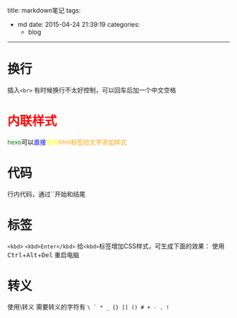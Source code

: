 title: markdown笔记
tags:
  - md
date: 2015-04-24 21:39:19
categories:
      - blog
---

# 换行
插入``<br>``
有时候换行不太好控制，可以回车后加一个中文空格

# <font color=red>内联样式</font>
<font color=green>hexo</font><font color=black>可以</font><font color=blue>直接</font><font color=yellow>使用</font><font color=orange>html标签给文字添加样式</font>

# 代码

行内代码，通过``开始和结尾

# 标签

``<kbd>``
``<kbd>Enter</kbd>``
给``<kbd>``标签增加CSS样式，可生成下面的效果：
使用 <kbd>Ctrl</kbd>+<kbd>Alt</kbd>+<kbd>Del</kbd> 重启电脑

# 转义
使用\\转义
需要转义的字符有
``\ ` * _ {} [] () # + - . !``
